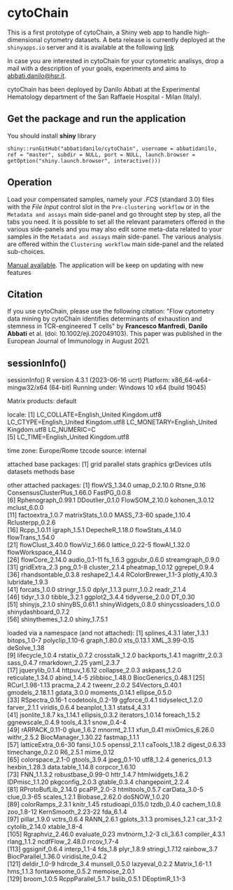 # cytoChain
This is a first prototype of cytoChain, a Shiny web app to handle high-dimensional cytometry datasets. A beta release is currently deployed at the `shinyapps.io` server and it is available at the following [link](//abbatidanilo.shinyapps.io/cytoChain)

In case you are interested in cytoChain for your cytometric analisys, drop a mail with a description of your goals, experiments and aims to abbati.danilo@hsr.it. 

cytoChain has been deployed by Danilo Abbati at the Experimental Hematology department of the San Raffaele Hospital - Milan (Italy). 

## Get the package and run the application
You should install **shiny** library

```
shiny::runGitHub("abbatidanilo/cytoChain", username = abbatidanilo, ref = "master", subdir = NULL, port = NULL, launch.browser = getOption("shiny.launch.browser", interactive()))
```

## Operation 
Load your compensated samples, namely your *.FCS* (standard 3.0) files with the *File Input* control slot in the `Pre-clustering workflow` or in the `Metadata and assays` main side-panel and go throught step by step, all the tabs you need. It is possible to set all the relevant parameters offered in the various side-panels and you may also edit some meta-data related to your samples in the `Metadata and assays` main side-panel. The various analysis are offered within the `Clustering workflow` main side-panel and the related sub-choices.

[Manual available](//github.com/abbatidanilo/cytoChain/tree/main/www). The application will be keep on updating with new features

## Citation
If you use cytoChain, please use the following citation: "Flow cytometry data mining by cytoChain identifies determinants of exhaustion and stemness in TCR-engineered T cells" by **Francesco Manfredi**, **Danilo Abbati** et al. (doi: 10.1002/eji.202049103). This paper was published in the European Journal of Immunology in August 2021.

## sessionInfo()
sessionInfo()
R version 4.3.1 (2023-06-16 ucrt)
Platform: x86_64-w64-mingw32/x64 (64-bit)
Running under: Windows 10 x64 (build 19045)

Matrix products: default


locale:
[1] LC_COLLATE=English_United Kingdom.utf8  LC_CTYPE=English_United Kingdom.utf8    LC_MONETARY=English_United Kingdom.utf8 LC_NUMERIC=C                           
[5] LC_TIME=English_United Kingdom.utf8    

time zone: Europe/Rome
tzcode source: internal

attached base packages:
[1] grid      parallel  stats     graphics  grDevices utils     datasets  methods   base     

other attached packages:
 [1] flowVS_1.34.0               umap_0.2.10.0               Rtsne_0.16                  ConsensusClusterPlus_1.66.0 FastPG_0.0.8               
 [6] Rphenograph_0.99.1          DDoutlier_0.1.0             FlowSOM_2.10.0              kohonen_3.0.12              mclust_6.0.0               
[11] factoextra_1.0.7            matrixStats_1.0.0           MASS_7.3-60                 spade_1.10.4                Rclusterpp_0.2.6           
[16] Rcpp_1.0.11                 igraph_1.5.1                DepecheR_1.18.0             flowStats_4.14.0            flowTrans_1.54.0           
[21] flowClust_3.40.0            flowViz_1.66.0              lattice_0.22-5              flowAI_1.32.0               flowWorkspace_4.14.0       
[26] flowCore_2.14.0             audio_0.1-11                fs_1.6.3                    ggpubr_0.6.0                streamgraph_0.9.0          
[31] gridExtra_2.3               png_0.1-8                   cluster_2.1.4               pheatmap_1.0.12             ggrepel_0.9.4              
[36] rhandsontable_0.3.8         reshape2_1.4.4              RColorBrewer_1.1-3          plotly_4.10.3               lubridate_1.9.3            
[41] forcats_1.0.0               stringr_1.5.0               dplyr_1.1.3                 purrr_1.0.2                 readr_2.1.4                
[46] tidyr_1.3.0                 tibble_3.2.1                ggplot2_3.4.4               tidyverse_2.0.0             DT_0.30                    
[51] shinyjs_2.1.0               shinyBS_0.61.1              shinyWidgets_0.8.0          shinycssloaders_1.0.0       shinydashboard_0.7.2       
[56] shinythemes_1.2.0           shiny_1.7.5.1              

loaded via a namespace (and not attached):
  [1] splines_4.3.1       later_1.3.1         bitops_1.0-7        polyclip_1.10-6     graph_1.80.0        xts_0.13.1          XML_3.99-0.15       deSolve_1.38       
  [9] lifecycle_1.0.4     rstatix_0.7.2       crosstalk_1.2.0     backports_1.4.1     magrittr_2.0.3      sass_0.4.7          rmarkdown_2.25      yaml_2.3.7         
 [17] jquerylib_0.1.4     httpuv_1.6.12       collapse_2.0.3      askpass_1.2.0       reticulate_1.34.0   abind_1.4-5         zlibbioc_1.48.0     BiocGenerics_0.48.1
 [25] RCurl_1.98-1.13     pracma_2.4.2        tweenr_2.0.2        S4Vectors_0.40.1    gmodels_2.18.1.1    gdata_3.0.0         moments_0.14.1      ellipse_0.5.0      
 [33] RSpectra_0.16-1     codetools_0.2-19    ggforce_0.4.1       tidyselect_1.2.0    farver_2.1.1        viridis_0.6.4       beanplot_1.3.1      stats4_4.3.1       
 [41] jsonlite_1.8.7      ks_1.14.1           ellipsis_0.3.2      iterators_1.0.14    foreach_1.5.2       ggnewscale_0.4.9    tools_4.3.1         snow_0.4-4         
 [49] rARPACK_0.11-0      glue_1.6.2          mnormt_2.1.1        xfun_0.41           mixOmics_6.26.0     withr_2.5.2         BiocManager_1.30.22 fastmap_1.1.1      
 [57] latticeExtra_0.6-30 fansi_1.0.5         openssl_2.1.1       caTools_1.18.2      digest_0.6.33       timechange_0.2.0    R6_2.5.1            mime_0.12          
 [65] colorspace_2.1-0    gtools_3.9.4        jpeg_0.1-10         utf8_1.2.4          generics_0.1.3      hexbin_1.28.3       data.table_1.14.8   corpcor_1.6.10     
 [73] FNN_1.1.3.2         robustbase_0.99-0   httr_1.4.7          htmlwidgets_1.6.2   IDPmisc_1.1.20      pkgconfig_2.0.3     gtable_0.3.4        changepoint_2.2.4  
 [81] RProtoBufLib_2.14.0 pcaPP_2.0-3         htmltools_0.5.7     carData_3.0-5       clue_0.3-65         scales_1.2.1        Biobase_2.62.0      doSNOW_1.0.20      
 [89] colorRamps_2.3.1    knitr_1.45          rstudioapi_0.15.0   tzdb_0.4.0          cachem_1.0.8        zoo_1.8-12          KernSmooth_2.23-22  fda_6.1.4          
 [97] pillar_1.9.0        vctrs_0.6.4         RANN_2.6.1          gplots_3.1.3        promises_1.2.1      car_3.1-2           cytolib_2.14.0      xtable_1.8-4       
[105] Rgraphviz_2.46.0    evaluate_0.23       mvtnorm_1.2-3       cli_3.6.1           compiler_4.3.1      rlang_1.1.2         ncdfFlow_2.48.0     rrcov_1.7-4        
[113] ggsignif_0.6.4      interp_1.1-4        fds_1.8             plyr_1.8.9          stringi_1.7.12      rainbow_3.7         BiocParallel_1.36.0 viridisLite_0.4.2  
[121] deldir_1.0-9        hdrcde_3.4          munsell_0.5.0       lazyeval_0.2.2      Matrix_1.6-1.1      hms_1.1.3           fontawesome_0.5.2   memoise_2.0.1      
[129] broom_1.0.5         RcppParallel_5.1.7  bslib_0.5.1         DEoptimR_1.1-3     
